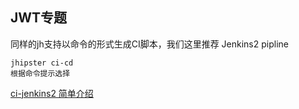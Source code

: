 ## JWT专题

  同样的jh支持以命令的形式生成CI脚本，我们这里推荐 Jenkins2 pipline

    jhipster ci-cd
    根据命令提示选择

   [ci-jenkins2 简单介绍](https://www.jhipster.tech/setting-up-ci-jenkins2/)

